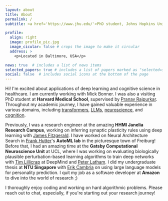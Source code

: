 ```yaml
---
layout: about
title: About
permalink: /
subtitle: <a href='https://www.jhu.edu/'>PhD student, Johns Hopkins University</a>. 

profile:
  align: right
  image: profile_pic.jpg
  image_cicular: false # crops the image to make it circular
  address: >
    <p>Located in Baltimore, USA</p>

news: true  # includes a list of news items
selected_papers: true # includes a list of papers marked as "selected={true}"
social: false  # includes social icons at the bottom of the page
---
```


Hi! I'm excited about applications of deep learning and cognitive science in healthcare. I am currently working with Mick Bonner. I was also a visiting PhD student at **Harvard Medical School**, supervised by [Pranav Rajpurkar](https://pranavrajpurkar.com/). Throughout my academic journey, I have gained valuable experience in various domains, including <ins>transformers</ins>, <ins>LLMs</ins>, <ins>neuroscience</ins>, and <ins>cognition</ins>. 

Previously, I was a research engineer at the amazing **HHMI Janelia Research Campus**, working on inferring synaptic plasticity rules using deep learning with [James Fitzgerald](https://scholar.google.com/citations?hl=en&user=0G6AMtcAAAAJ&view_op=list_works). I have worked on Neural Architecture Search in [Frank Hutter](https://scholar.google.com/citations?user=YUrxwrkAAAAJ&hl=en)'s **AutoML lab** in the picturesque town of Freiburg! Before that, I had an amazing time at the **Gatsby Computational Neuroscience Unit** at UCL, where I was working on evaluating biologically plausible perturbation-based learning algorithms to train deep networks with [Tim Lillicrap](https://scholar.google.com/citations?user=htPVdRMAAAAJ&hl) at DeepMind and [Peter Latham](https://scholar.google.com/citations?user=wmqntyEAAAAJ&hl=en). I did my undergraduate thesis at **NTU Singapore** with [Erik Cambria](https://scholar.google.com/citations?user=ilSYpW0AAAAJ&hl=en) on using large language models for personality prediction. I quit my job as a software developer at **Amazon** to dive into the world of research ;)

I thoroughly enjoy coding and working on hard algorithmic problems. Please reach out to chat, especially, if you're starting out your research journey!